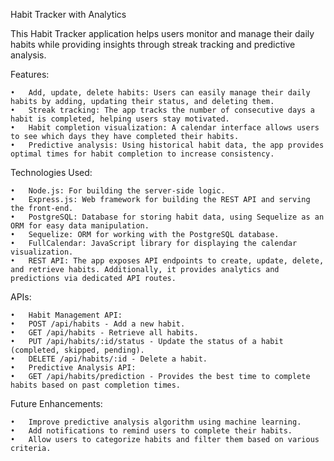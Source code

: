 Habit Tracker with Analytics

This Habit Tracker application helps users monitor and manage their daily habits while providing insights through streak tracking and predictive analysis.

Features:

	•	Add, update, delete habits: Users can easily manage their daily habits by adding, updating their status, and deleting them.
	•	Streak tracking: The app tracks the number of consecutive days a habit is completed, helping users stay motivated.
	•	Habit completion visualization: A calendar interface allows users to see which days they have completed their habits.
	•	Predictive analysis: Using historical habit data, the app provides optimal times for habit completion to increase consistency.

Technologies Used:

	•	Node.js: For building the server-side logic.
	•	Express.js: Web framework for building the REST API and serving the front-end.
	•	PostgreSQL: Database for storing habit data, using Sequelize as an ORM for easy data manipulation.
	•	Sequelize: ORM for working with the PostgreSQL database.
	•	FullCalendar: JavaScript library for displaying the calendar visualization.
	•	REST API: The app exposes API endpoints to create, update, delete, and retrieve habits. Additionally, it provides analytics and predictions via dedicated API routes.

APIs:

	•	Habit Management API:
	•	POST /api/habits - Add a new habit.
	•	GET /api/habits - Retrieve all habits.
	•	PUT /api/habits/:id/status - Update the status of a habit (completed, skipped, pending).
	•	DELETE /api/habits/:id - Delete a habit.
	•	Predictive Analysis API:
	•	GET /api/habits/prediction - Provides the best time to complete habits based on past completion times.

Future Enhancements:

	•	Improve predictive analysis algorithm using machine learning.
	•	Add notifications to remind users to complete their habits.
	•	Allow users to categorize habits and filter them based on various criteria.
